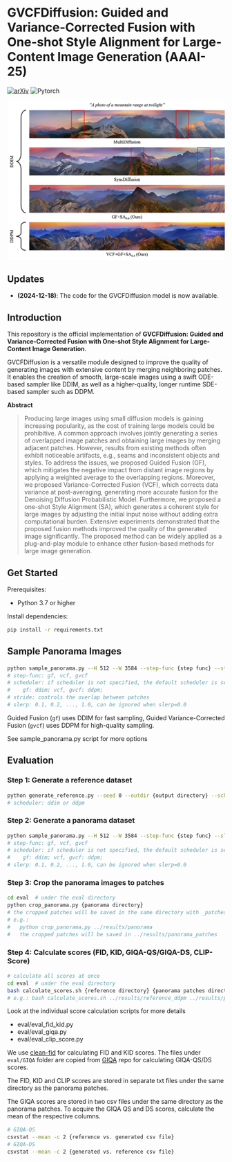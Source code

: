# GVCFDiffusion: Guided and Variance-Corrected Fusion with One-shot Style Alignment for Large-Content Image Generation (AAAI-25)

[![arXiv](https://img.shields.io/badge/arXiv-GVCFDiffusion-b31b1b.svg)](https://arxiv.org/abs/2412.12771)
![Pytorch](https://img.shields.io/badge/PyTorch->=2.0-Red?logo=pytorch)

![](assets/mountain_range.png)

## Updates

- **(2024-12-18)**: The code for the GVCFDiffusion model is now available.

## Introduction

This repository is the official implementation of **GVCFDiffusion: Guided and Variance-Corrected Fusion with One-shot Style Alignment for Large-Content Image Generation**.

GVCFDiffusion is a versatile module designed to improve the quality of generating images with extensive content by merging neighboring patches. It enables the creation of smooth, large-scale images using a swift ODE-based sampler like DDIM, as well as a higher-quality, longer runtime SDE-based sampler such as DDPM.

**Abstract**

> Producing large images using small diffusion models is gaining increasing popularity, as the cost of training large models could be prohibitive. A common approach involves jointly generating a series of overlapped image patches and obtaining large images by merging adjacent patches. However, results from existing methods often exhibit noticeable artifacts, e.g., seams and inconsistent objects and styles. To address the issues, we proposed Guided Fusion (GF), which mitigates the negative impact from distant image regions by applying a weighted average to the overlapping regions. Moreover, we proposed Variance-Corrected Fusion (VCF), which corrects data variance at post-averaging, generating more accurate fusion for the Denoising Diffusion Probabilistic Model. Furthermore, we proposed a one-shot Style Alignment (SA), which generates a coherent style for large images by adjusting the initial input noise without adding extra computational burden. Extensive experiments demonstrated that the proposed fusion methods improved the quality of the generated image significantly. The proposed method can be widely applied as a plug-and-play module to enhance other fusion-based methods for large image generation.

## Get Started

Prerequisites:
- Python 3.7 or higher

Install dependencies:
```bash
pip install -r requirements.txt
```

## Sample Panorama Images

```bash
python sample_panorama.py --H 512 --W 3584 --step-func {step func} --stride {stride} --slerp {alpha} --outdir {output directory} --prompt "text prompt"
# step-func: gf, vcf, gvcf 
# scheduler: if scheduler is not specified, the default scheduler is set
#    gf: ddim; vcf, gvcf: ddpm;
# stride: controls the overlap between patches
# slerp: 0.1, 0.2, ..., 1.0, can be ignored when slerp=0.0
```

Guided Fusion (`gf`) uses DDIM for fast sampling, Guided Variance-Corrected Fusion (`gvcf`) uses DDPM for high-quality sampling.

See sample_panorama.py script for more options

## Evaluation

### Step 1: Generate a reference dataset

```bash
python generate_reference.py --seed 0 --outdir {output directory} --scheduler {scheduler} --num 3500
# scheduler: ddim or ddpm
```

### Step 2: Generate a panorama dataset

```bash
python sample_panorama.py --H 512 --W 3584 --step-func {step func} --slerp {alpha} --outdir {output directory} --scheduler {scheduler}
# step-func: gf, vcf, gvcf 
# scheduler: if scheduler is not specified, the default scheduler is set
#    gf: ddim; vcf, gvcf: ddpm;
# slerp: 0.1, 0.2, ..., 1.0, can be ignored when slerp=0.0
```

### Step 3: Crop the panorama images to patches

```bash
cd eval  # under the eval directory
python crop_panorama.py {panorama directory}
# the cropped patches will be saved in the same directory with _patches suffix
# e.g.:
#   python crop_panorama.py ../results/panorama
#   the cropped patches will be saved in ../results/panorama_patches
```

### Step 4: Calculate scores (FID, KID, GIQA-QS/GIQA-DS, CLIP-Score)

```bash
# calculate all scores at once
cd eval  # under the eval directory
bash calculate_scores.sh {reference directory} {panorama patches directory}
# e.g.: bash calculate_scores.sh ../results/reference_ddpm ../results/panorama_patches
```

Look at the individual score calculation scripts for more details
- eval/eval_fid_kid.py
- eval/eval_giqa.py
- eval/eval_clip_score.py

We use [clean-fid](https://github.com/GaParmar/clean-fid) for calculating FID and KID scores. The files under `eval/GIQA` folder are copied from [GIQA](https://github.com/cientgu/GIQA) repo for calculating GIQA-QS/DS scores.

The FID, KID and CLIP scores are stored in separate txt files under the same directory as the panorama patches.

The GIQA scores are stored in two csv files under the same directory as the panorama patches. To acquire the GIQA QS and DS scores, calculate the mean of the respective columns.

```bash
# GIQA-QS
csvstat --mean -c 2 {reference vs. generated csv file}
# GIQA-DS
csvstat --mean -c 2 {generated vs. reference csv file}
```
